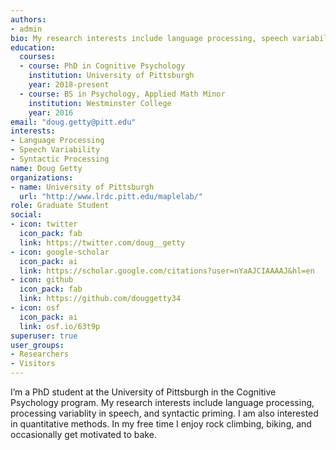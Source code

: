 ```yaml
---
authors:
- admin
bio: My research interests include language processing, speech variability, and syntactic processing.
education:
  courses:
  - course: PhD in Cognitive Psychology
    institution: University of Pittsburgh
    year: 2018-present
  - course: BS in Psychology, Applied Math Minor
    institution: Westminster College
    year: 2016
email: "doug.getty@pitt.edu"
interests:
- Language Processing
- Speech Variability
- Syntactic Processing
name: Doug Getty
organizations:
- name: University of Pittsburgh
  url: "http://www.lrdc.pitt.edu/maplelab/"
role: Graduate Student
social:
- icon: twitter
  icon_pack: fab
  link: https://twitter.com/doug__getty
- icon: google-scholar
  icon_pack: ai
  link: https://scholar.google.com/citations?user=nYaAJCIAAAAJ&hl=en
- icon: github
  icon_pack: fab
  link: https://github.com/douggetty34
- icon: osf
  icon_pack: ai
  link: osf.io/63t9p
superuser: true
user_groups:
- Researchers
- Visitors
---
```


I’m a PhD student at the University of Pittsburgh in the Cognitive Psychology program. My research interests include language processing, processing variablity in speech, and syntactic priming. I am also interested in quantitative methods. In my free time I enjoy rock climbing, biking, and occasionally get motivated to bake.

